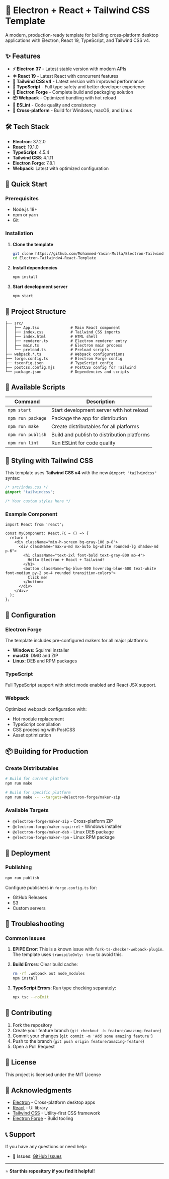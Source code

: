 # 🚀 Electron + React + Tailwind CSS Template

A modern, production-ready template for building cross-platform desktop applications with Electron, React 19, TypeScript, and Tailwind CSS v4.

## ✨ Features

- **⚡ Electron 37** - Latest stable version with modern APIs
- **⚛️ React 19** - Latest React with concurrent features
- **🎨 Tailwind CSS v4** - Latest version with improved performance
- **📝 TypeScript** - Full type safety and better developer experience
- **🔧 Electron Forge** - Complete build and packaging solution
- **📦 Webpack** - Optimized bundling with hot reload
- **🎯 ESLint** - Code quality and consistency
- **📱 Cross-platform** - Build for Windows, macOS, and Linux

## 🛠️ Tech Stack

- **Electron**: 37.2.0
- **React**: 19.1.0
- **TypeScript**: 4.5.4
- **Tailwind CSS**: 4.1.11
- **Electron Forge**: 7.8.1
- **Webpack**: Latest with optimized configuration

## 🚀 Quick Start

### Prerequisites

- Node.js 18+ 
- npm or yarn
- Git

### Installation

1. **Clone the template**
   ```bash
   git clone https://github.com/Mohammed-Yasin-Mulla/Electron-Tailwindv4-React-Template.git
   cd Electron-Tailwindv4-React-Template
   ```

2. **Install dependencies**
   ```bash
   npm install
   ```

3. **Start development server**
   ```bash
   npm start
   ```

## 📁 Project Structure

```
├── src/
│   ├── App.tsx              # Main React component
│   ├── index.css            # Tailwind CSS imports
│   ├── index.html           # HTML shell
│   ├── renderer.ts          # Electron renderer entry
│   ├── main.ts              # Electron main process
│   └── preload.ts           # Preload scripts
├── webpack.*.ts             # Webpack configurations
├── forge.config.ts          # Electron Forge config
├── tsconfig.json            # TypeScript config
├── postcss.config.mjs       # PostCSS config for Tailwind
└── package.json             # Dependencies and scripts
```

## 🎯 Available Scripts

| Command | Description |
|---------|-------------|
| `npm start` | Start development server with hot reload |
| `npm run package` | Package the app for distribution |
| `npm run make` | Create distributables for all platforms |
| `npm run publish` | Build and publish to distribution platforms |
| `npm run lint` | Run ESLint for code quality |

## 🎨 Styling with Tailwind CSS

This template uses **Tailwind CSS v4** with the new `@import "tailwindcss"` syntax:

```css
/* src/index.css */
@import "tailwindcss";

/* Your custom styles here */
```

### Example Component

```tsx
import React from 'react';

const MyComponent: React.FC = () => {
  return (
    <div className="min-h-screen bg-gray-100 p-8">
      <div className="max-w-md mx-auto bg-white rounded-lg shadow-md p-6">
        <h1 className="text-2xl font-bold text-gray-800 mb-4">
          Hello Electron + React + Tailwind!
        </h1>
        <button className="bg-blue-500 hover:bg-blue-600 text-white font-medium py-2 px-4 rounded transition-colors">
          Click me!
        </button>
      </div>
    </div>
  );
};
```

## 🔧 Configuration

### Electron Forge

The template includes pre-configured makers for all major platforms:

- **Windows**: Squirrel installer
- **macOS**: DMG and ZIP
- **Linux**: DEB and RPM packages

### TypeScript

Full TypeScript support with strict mode enabled and React JSX support.

### Webpack

Optimized webpack configuration with:
- Hot module replacement
- TypeScript compilation
- CSS processing with PostCSS
- Asset optimization

## 📦 Building for Production

### Create Distributables

```bash
# Build for current platform
npm run make

# Build for specific platform
npm run make -- --targets=@electron-forge/maker-zip
```

### Available Targets

- `@electron-forge/maker-zip` - Cross-platform ZIP
- `@electron-forge/maker-squirrel` - Windows installer
- `@electron-forge/maker-deb` - Linux DEB package
- `@electron-forge/maker-rpm` - Linux RPM package

## 🚀 Deployment

### Publishing

```bash
npm run publish
```

Configure publishers in `forge.config.ts` for:
- GitHub Releases
- S3
- Custom servers

## 🐛 Troubleshooting

### Common Issues

1. **EPIPE Error**: This is a known issue with `fork-ts-checker-webpack-plugin`. The template uses `transpileOnly: true` to avoid this.

2. **Build Errors**: Clear build cache:
   ```bash
   rm -rf .webpack out node_modules
   npm install
   ```

3. **TypeScript Errors**: Run type checking separately:
   ```bash
   npx tsc --noEmit
   ```

## 🤝 Contributing

1. Fork the repository
2. Create your feature branch (`git checkout -b feature/amazing-feature`)
3. Commit your changes (`git commit -m 'Add some amazing feature'`)
4. Push to the branch (`git push origin feature/amazing-feature`)
5. Open a Pull Request

## 📄 License

This project is licensed under the MIT License 

## 🙏 Acknowledgments

- [Electron](https://electronjs.org/) - Cross-platform desktop apps
- [React](https://reactjs.org/) - UI library
- [Tailwind CSS](https://tailwindcss.com/) - Utility-first CSS framework
- [Electron Forge](https://www.electronforge.io/) - Build tooling

## 📞 Support

If you have any questions or need help:

- 🐛 Issues: [GitHub Issues](https://github.com/Mohammed-Yasin-Mulla/Electron-Tailwindv4-React-Template/issues)


---

⭐ **Star this repository if you find it helpful!** 